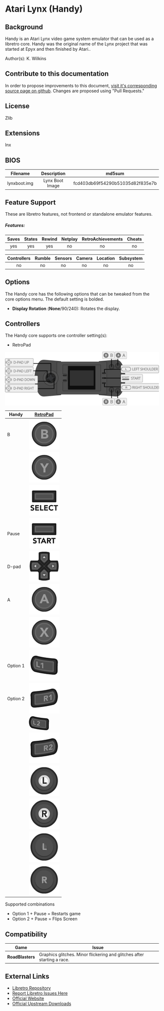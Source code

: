 # Atari Lynx (Handy)

## Background

Handy is an Atari Lynx video game system emulator that can be used as a libretro core.  Handy was the original name of the Lynx project that was started at Epyx and then finished by Atari..

Author(s): K. Wilkins

## Contribute to this documentation

In order to propose improvements to this document, [visit it's corresponding source page on github](https://github.com/libretro/docs/blob/master/docs/library/handy.md). Changes are proposed using "Pull Requests."

## License

Zlib

## Extensions

lnx

## BIOS

|   Filename    |    Description        |              md5sum              |
|:-------------:|:---------------------:|:--------------------------------:|
|lynxboot.img   |Lynx Boot Image        | fcd403db69f54290b51035d82f835e7b |


## Feature Support

These are libretro features, not frontend or standalone emulator features.

##### Features:

| Saves | States      | Rewind | Netplay | RetroAchievements | Cheats |
|:-----:|:-----------:|:------:|:-------:|:-----------------:|:------:|
|  yes  |    yes      | yes    |   no    |       no          |  no    |

| Controllers     | Rumble | Sensors | Camera | Location | Subsystem     |
|:---------------:|:------:|:-------:|:------:|:--------:|:-------------:|
|       no        |   no   |   no    |  no    |   no     |      no       |

## Options

The Handy core has the following options that can be tweaked from the core options menu. The default setting is bolded.

- **Display Rotation** (**None**/90/240): Rotates the display.

## Controllers

The Handy core supports one controller setting(s):

* RetroPad

![handy_retropad](images/Controllers/handy_retropad.png)

| Handy     | [RetroPad](RetroPad)                                           |
|-----------|----------------------------------------------------------------|
| B         | ![RetroPad_B](images/RetroPad/Retro_B_Round.png)               |
|           | ![RetroPad_Y](images/RetroPad/Retro_Y_Round.png)               |
|           | ![RetroPad_Select](images/RetroPad/Retro_Select.png)           |
| Pause     | ![RetroPad_Start](images/RetroPad/Retro_Start.png)             |
| D-pad     | ![RetroPad_Dpad](images/RetroPad/Retro_Dpad.png)               |    
| A         | ![RetroPad_A](images/RetroPad/Retro_A_Round.png)               |
|           | ![RetroPad_X](images/RetroPad/Retro_X_Round.png)               |
| Option 1  | ![RetroPad_L1](images/RetroPad/Retro_L1.png)                   |
| Option 2  | ![RetroPad_R1](images/RetroPad/Retro_R1.png)                   |
|           | ![RetroPad_L2](images/RetroPad/Retro_L2_Temp.png)              |
|           | ![RetroPad_R2](images/RetroPad/Retro_R2.png)                   |
|           | ![RetroPad_L3](images/RetroPad/Retro_L3.png)                   |
|           | ![RetroPad_R3](images/RetroPad/Retro_R3.png)                   |
|           | ![RetroPad_Left_Stick](images/RetroPad/Retro_Left_Stick.png)   |
|           | ![RetroPad_Right_Stick](images/RetroPad/Retro_Right_Stick.png) |

Supported combinations

* Option 1 + Pause = Restarts game
* Option 2 + Pause = Flips Screen

## Compatibility

| Game                                  | Issue                          |
|---------------------------------------|--------------------------------|
|**RoadBlasters**                       |Graphics glitches. Minor flickering and glitches after starting a race.|

## External Links

* [Libretro Repository](https://github.com/libretro/libretro-handy)
* [Report Libretro Issues Here](https://github.com/libretro/libretro-meta/issues)
* [Official Website](http://handy.sourceforge.net/)
* [Official Upstream Downloads](http://handy.sourceforge.net/download.htm)

